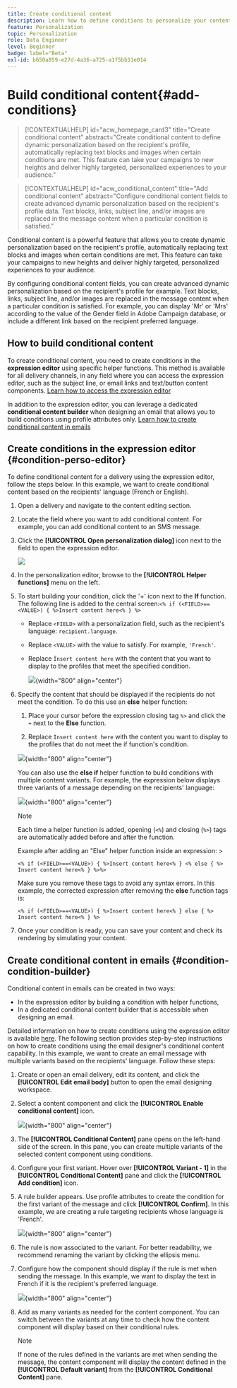 ```yaml
---
title: Create conditional content
description: Learn how to define conditions to personalize your content in Adobe Campaign web UI
feature: Personalization
topic: Personalization
role: Data Engineer
level: Beginner
badge: label="Beta" 
exl-id: b650a859-e27d-4a36-a725-a1f5bb31e014
---
```

# Build conditional content{#add-conditions}

>[!CONTEXTUALHELP]
>id="acw_homepage_card3"
>title="Create conditional content"
>abstract="Create conditional content to define dynamic personalization based on the recipient's profile, automatically replacing text blocks and images when certain conditions are met. This feature can take your campaigns to new heights and deliver highly targeted, personalized experiences to your audience."



>[!CONTEXTUALHELP]
>id="acw_conditional_content"
>title="Add conditional content"
>abstract="Configure conditional content fields to create advanced dynamic personalization based on the recipient's profile data. Text blocks, links, subject line, and/or images are replaced in the message content when a particular condition is satisfied."

Conditional content is a powerful feature that allows you to create dynamic personalization based on the recipient's profile, automatically replacing text blocks and images when certain conditions are met. This feature can take your campaigns to new heights and deliver highly targeted, personalized experiences to your audience.

By configuring conditional content fields, you can create advanced dynamic personalization based on the recipient's profile for example. Text blocks, links, subject line, and/or images are replaced in the message content when a particular condition is satisfied. For example, you can display 'Mr' or 'Mrs' according to the value of the Gender field in Adobe Campaign database, or include a different link based on the recipient preferred language.

## How to build conditional content

To create conditional content, you need to create conditions in the **expression editor** using specific helper functions. This method is available for all delivery channels, in any field where you can access the expression editor, such as the subject line, or email links and text/button content components. [Learn how to access the expression editor](gs-personalization.md/#access)

In addition to the expression editor, you can leverage a dedicated **conditional content builder** when designing an email that allows you to build conditions using profile attributes only. [Learn how to create conditional content in emails](#condition-condition-builder)

## Create conditions in the expression editor {#condition-perso-editor}

To define conditional content for a delivery using the expression editor, follow the steps below. In this example, we want to create conditional content based on the recipients' language (French or English).

1. Open a delivery and navigate to the content editing section.

1. Locate the field where you want to add conditional content. For example, you can add conditional content to an SMS message.

1. Click the **[!UICONTROL Open personalization dialog]** icon next to the field to open the expression editor.

    ![](assets/open-perso-editor-sms.png)

1. In the personalization editor, browse to the **[!UICONTROL Helper functions]** menu on the left.

1. To start building your condition, click the '+' icon next to the **If** function. The following line is added to the central screen:`<% if (<FIELD>==<VALUE>) { %>Insert content here<% } %>`

    * Replace `<FIELD>` with a personalization field, such as the recipient's language: `recipient.language`.
    * Replace `<VALUE>` with the value to satisfy. For example, `'French'`.
    * Replace `Ìnsert content here` with the content that you want to display to the profiles that meet the specified condition.

        ![](assets/condition-sample1.png){width="800" align="center"}

1. Specify the content that should be displayed if the recipients do not meet the condition. To do this use an **else** helper function:

    1. Place your cursor before the expression closing tag `%>` and click the `+` next to the **Else** function.

    1. Replace `Ìnsert content here` with the content you want to display to the profiles that do not meet the if function's condition.

    ![](assets/condition-sample2.png){width="800" align="center"}

    You can also use the **else if** helper function to build conditions with multiple content variants. For example, the expression below displays three variants of a message depending on the recipients' language:

    ![](assets/condition-sample3.png){width="800" align="center"}

    >[!NOTE]
    >
    >Each time a helper function is added, opening (`<%`) and closing (`%>`) tags are automatically added before and after the function.
    >
    >Example after adding an "Else" helper function inside an expression: >
    >
    >`<% if (<FIELD>==<VALUE>) { %>Insert content here<% } <% else { %> Insert content here<% } %>%>`
    >
    >Make sure you remove these tags to avoid any syntax errors. In this example, the corrected expression after removing the **else** function tags is:
    >
    >`<% if (<FIELD>==<VALUE>) { %>Insert content here<% } else { %> Insert content here<% } %>`

1. Once your condition is ready, you can save your content and check its rendering by simulating your content.

## Create conditional content in emails {#condition-condition-builder}

Conditional content in emails can be created in two ways:
* In the expression editor by building a condition with helper functions,
* In a dedicated conditional content builder that is accessible when designing an email.

Detailed information on how to create conditions using the expression editor is available [here](#condition-perso-editor). The following section provides step-by-step instructions on how to create conditions using the email designer's conditional content capability. In this example, we want to create an email message with multiple variants based on the recipients' language. Follow these steps:

1. Create or open an email delivery, edit its content, and click the **[!UICONTROL Edit email body]** button to open the email designing workspace.

1. Select a content component and click the **[!UICONTROL Enable conditional content]** icon.

    ![](assets/condition-email-enable.png){width="800" align="center"}

1. The **[!UICONTROL Conditional Content]** pane opens on the left-hand side of the screen. In this pane, you can create multiple variants of the selected content component using conditions.

1. Configure your first variant. Hover over **[!UICONTROL Variant - 1]** in the **[!UICONTROL Conditional Content]** pane and click the **[!UICONTROL Add condition]** icon.

1. A rule builder appears. Use profile attributes to create the condition for the first variant of the message and click **[!UICONTROL Confirm]**. In this example, we are creating a rule targeting recipients whose language is 'French'.

    ![](assets/condition-email-rule.png){width="800" align="center"}

1. The rule is now associated to the variant. For better readability, we recommend renaming the variant by clicking the ellipsis menu.

1. Configure how the component should display if the rule is met when sending the message. In this example, we want to display the text in French if it is the recipient's preferred language.

    ![](assets/condition-email-variant1.png){width="800" align="center"}

1. Add as many variants as needed for the content component. You can switch between the variants at any time to check how the content component will display based on their conditional rules.

    >[!NOTE]
    >If none of the rules defined in the variants are met when sending the message, the content component will display the content defined in the **[!UICONTROL Default variant]** from the **[!UICONTROL Conditional Content]** pane.
